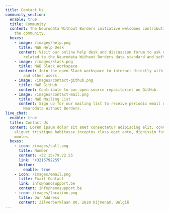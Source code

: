```yaml
---
title: Contact Us
community_section:
  enable: true
  title: Community
  content: The Neurodata Without Borders initiative welcomes contributions from
    the community.
  boxes:
    - image: /images/help.png
      title: NWB Help Desk
      content: Visit our online help desk and discussion forum to ask questions
        related to the Neurodata Without Borders data standard and software.
    - image: /images/slack.png
      title: NWB Slack Workspace
      content: Join the open Slack workspace to interact directly with the developers
        and other users.
    - image: /images/contact-github.png
      title: NWB GitHub
      content: Contribute to our open source repositories on GitHub.
    - image: /images/contact-mail.png
      title: NWB Mailing List
      content: Sign up for our mailing list to receive periodic email updates on
        Neurodata Without Borders.
live_chat:
  enable: true
  title: Contact Us
  content: Lorem ipsum dolor sit amet consectetur adipiscing elit, convallis
    aliquet tristique habitasse inceptos class eget ante, dignissim fusce
    montes.
  boxes:
    - icon: /images/call.png
      title: Number
      content: +32 15/79.22.55
      link: "+3215792255"
      button:
        enable: true
    - icon: /images/email.png
      title: Email Contact
      link: info@nanosupport.be
      content: info@nanosupport.be
    - icon: /images/location.png
      title: Our Address
      content: Zilverberklaan 80, 2820 Rijmenam, België
---
```

